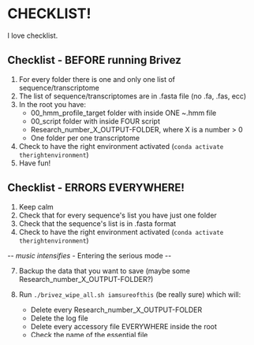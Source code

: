 # CHECKLIST!
I love checklist.

## Checklist - BEFORE running Brivez
1) For every folder there is one and only one list of sequence/transcriptome
2) The list of sequence/transcriptomes are in .fasta file (no .fa, .fas, ecc)
3) In the root you have:
   - 00_hmm_profile_target folder with inside ONE ~.hmm file
   - 00_script folder with inside FOUR script
   - Research_number_X_OUTPUT-FOLDER, where X is a number > 0
   - One folder per one transcriptome
4) Check to have the right environment activated (`conda activate therightenvironment`)
5) Have fun!


## Checklist - ERRORS EVERYWHERE!
1) Keep calm
2) Check that for every sequence's list you have just one folder
3) Check that the sequence's list is in .fasta format
4) Check to have the right environment activated (`conda activate therightenvironment`)

-- *music intensifies* - Entering the serious mode --

7) Backup the data that you want to save (maybe some Research_number_X_OUTPUT-FOLDER?)
8) Run `./brivez_wipe_all.sh iamsureofthis` (be really sure) which will: <br>
   - Delete every Research_number_X_OUTPUT-FOLDER
   - Delete the log file
   - Delete every accessory file EVERYWHERE inside the root
   - Check the name of the essential file

9) If all is useless, report it on the GitHub section (be detailed, please)
10) Delete the folder (`rm -r ./brivez/*`)
11) Download again the project (for example with `git clone https://github.com/furacca/bravez`)
12) Follow the "BEFORE running Brivez" checklist